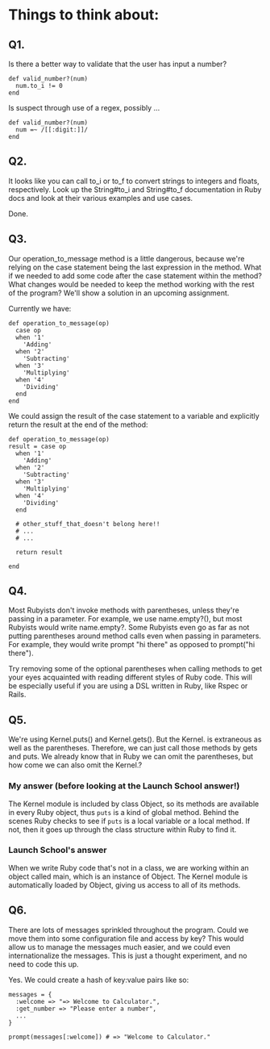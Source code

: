 # Things to think about:

## Q1.
Is there a better way to validate that the user has input a number?

```
def valid_number?(num)
  num.to_i != 0
end
```

Is suspect through use of a regex, possibly ...

```
def valid_number?(num)
  num =~ /[[:digit:]]/
end
```

## Q2.
It looks like you can call to_i or to_f to convert strings to integers and
floats, respectively. Look up the String#to_i and String#to_f documentation in
Ruby docs and look at their various examples and use cases.

Done.

## Q3.
Our operation_to_message method is a little dangerous, because we're relying on the case statement being the last expression in the method. What if we needed to add some code after the case statement within the method? What changes would be needed to keep the method working with the rest of the program? We'll show a solution in an upcoming assignment.

Currently we have:

```
def operation_to_message(op)
  case op
  when '1'
    'Adding'
  when '2'
    'Subtracting'
  when '3'
    'Multiplying'
  when '4'
    'Dividing'
  end
end
```
We could assign the result of the case statement to a variable and explicitly return the result at the end of the method:

```
def operation_to_message(op)
result = case op
  when '1'
    'Adding'
  when '2'
    'Subtracting'
  when '3'
    'Multiplying'
  when '4'
    'Dividing'
  end

  # other_stuff_that_doesn't belong here!!
  # ...
  # ...

  return result

end
```

## Q4.
Most Rubyists don't invoke methods with parentheses, unless they're passing in a parameter. For example, we use name.empty?(), but most Rubyists would write name.empty?. Some Rubyists even go as far as not putting parentheses around method calls even when passing in parameters. For example, they would write prompt "hi there" as opposed to prompt("hi there").

Try removing some of the optional parentheses when calling methods to get your eyes acquainted with reading different styles of Ruby code. This will be especially useful if you are using a DSL written in Ruby, like Rspec or Rails.

## Q5.
We're using Kernel.puts() and Kernel.gets(). But the Kernel. is extraneous as well as the parentheses. Therefore, we can just call those methods by gets and puts. We already know that in Ruby we can omit the parentheses, but how come we can also omit the Kernel.?

### My answer (before looking at the Launch School answer!)

The Kernel module is included by class Object, so its methods are available in every Ruby object, thus ```puts``` is a kind of global method. Behind the scenes Ruby checks to see if ```puts``` is a local variable or a local method. If not, then it goes up through the class structure within Ruby to find it.

### Launch School's answer

When we write Ruby code that's not in a class, we are working within an object called main, which is an instance of Object. The Kernel module is automatically loaded by Object, giving us access to all of its methods.

## Q6.
There are lots of messages sprinkled throughout the program. Could we move them into some configuration file and access by key? This would allow us to manage the messages much easier, and we could even internationalize the messages. This is just a thought experiment, and no need to code this up.

Yes. We could create a hash of key:value pairs like so:

```
messages = {
  :welcome => "=> Welcome to Calculator.",
  :get_number => "Please enter a number",
  ...
}

prompt(messages[:welcome]) # => "Welcome to Calculator."
```
